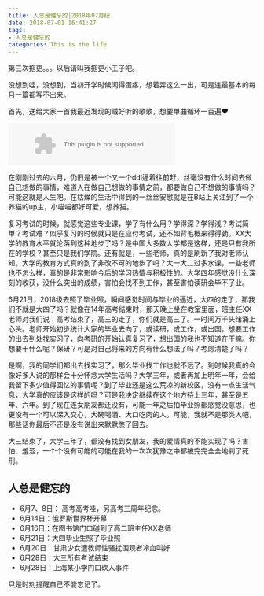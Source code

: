 ```yaml
---
title: 人总是健忘的│2018年07月纪
date: 2018-07-01 16:41:27
tags:
- 人总是健忘的
categories: This is the life
---
```


第三次拖更。。。以后请叫我拖更小王子吧。

<!--more-->

没想到哇，没想到，当初开学时候闲得蛋疼，想着弄这么一出，可是连最基本的每月一篇都写不出来。

首先，送给大家一首我最近发现的贼好听的歌歌，想要单曲循环一百遍❤

<embed src="//music.163.com/style/swf/widget.swf?sid=31861287&type=2&auto=0&width=320&height=66" width="340" height="86"  allowNetworking="all"></embed>

在刚刚过去的六月，仍旧是被一个又一个ddl逼着往前赶，丝毫没有什么时间去做自己想做的事情，难道人在做自己想做的事情之前，都要做自己不想做的事情吗？可能这就是人生吧。在枯燥的生活中得到的一丝丝安慰就是在B站上关注到了一个养猫的up主，小喵喵都好可爱，想养猫。

复习考试的时候，就感觉这些专业课，学了有什么用？学得深？学得浅？考试简单？考试难？似乎复习的时候就只是在应付考试，还不如背毛概来得得劲。XX大学的教育水平就沦落到这种地步了吗？是中国大多数大学都是这样，还是只有我所在的学校？甚至只是我们学院。还有就是，一些老师，真的是刷新了我对老师认知。大学的教育方式真的到了非改不可的地步了吗？大一大二过多水课，一些老师也不怎么样，真的是非常影响今后的学习热情与积极性的。大学四年感觉没什么深刻的收获，没什么突出的成绩，害怕会找不到工作，甚至害怕读研会毕不了业。



6月21日，2018级去照了毕业照，瞬间感觉时间与毕业的逼近，大四的走了，那我们不就是大四了吗？就像在14年高考结束时，那天晚上坐在教室里面，班主任XX老师对我们说：高考结束了，高三的走了，你们就是高三了。一时间万千头绪涌上心头。老师开始初步统计大家的毕业去向了，或读研，或工作，或出国。想要工作的出去到处找实习了，向考研的开始认真复习了，想出国的我也不知道在干嘛。你想要干什么呢？保研？可是对自己将来的方向有什么想法了吗？考虑清楚了吗？

是啊，我的同学们都出去找实习了，那么毕业找工作也就不远了。到时候我真的会像好多人说的那样会十分怀念大学生活吗？大学三年，或者再加上明年一年，会给我留下多少值得回忆的事情呢？到了毕业还是这么荒凉的新校区，没有一点生活气息，大学真的应该是这样的吗？可是我决定继续在这个地方待上三年，甚至是五年、六年。到了现在连女朋友都还没有，可能一年之后拍毕业照都感觉没意思，也更没有一个可以深入交心，大碗喝酒、大口吃肉的人。可能，我就不是那类人吧，那些话你最后不还是没有说出来默默憋了回去。

大三结束了，大学三年了，都没有找到女朋友，我的爱情真的不能实现了吗？害怕、羞涩，一个个没有可能的可能在我的一次次犹豫之中都被完完全全地判了死刑。



## 人总是健忘的

- 6月7、8日： 高考高考哇，另高考三周年纪念。
- 6月14日：俄罗斯世界杯开幕
- 6月16日：在图书馆门口碰到了高二班主任XX老师
- 6月21日：大四毕业生照了毕业照
- 6月20日：甘肃少女遭教师性骚扰围观者冷血叫好
- 6月28日：大三所有考试结束
- 6月28日：上海某小学门口砍人事件

只是时刻提醒自己不能忘记了。